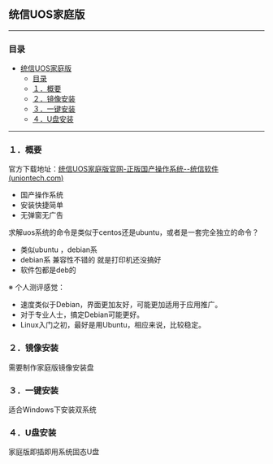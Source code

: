 ## 统信UOS家庭版

---

### 目录

- [统信UOS家庭版](#统信uos家庭版)
  - [目录](#目录)
  - [１．概要](#１概要)
  - [２．镜像安装](#２镜像安装)
  - [３．一键安装](#３一键安装)
  - [４．U盘安装](#４u盘安装)

---

### １．概要

官方下载地址：[统信UOS家庭版官网-正版国产操作系统--统信软件 (uniontech.com)](https://home.uniontech.com/)

- 国产操作系统
- 安装快捷简单
- 无弹窗无广告

求解uos系统的命令是类似于centos还是ubuntu，或者是一套完全独立的命令？

- 类似ubuntu ，debian系
- debian系 兼容性不错的 就是打印机还没搞好
- 软件包都是deb的

※ 个人测评感觉：

- 速度类似于Debian，界面更加友好，可能更加适用于应用推广。
- 对于专业人士，搞定Debian可能更好。
- Linux入门之初，最好是用Ubuntu，相应来说，比较稳定。

### ２．镜像安装

需要制作家庭版镜像安装盘



### ３．一键安装

适合Windows下安装双系统



### ４．U盘安装

家庭版即插即用系统固态U盘